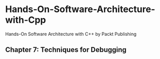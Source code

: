 # Hands-On-Software-Architecture-with-Cpp
Hands-On Software Architecture with C++ by Packt Publishing

## Chapter 7: Techniques for Debugging
